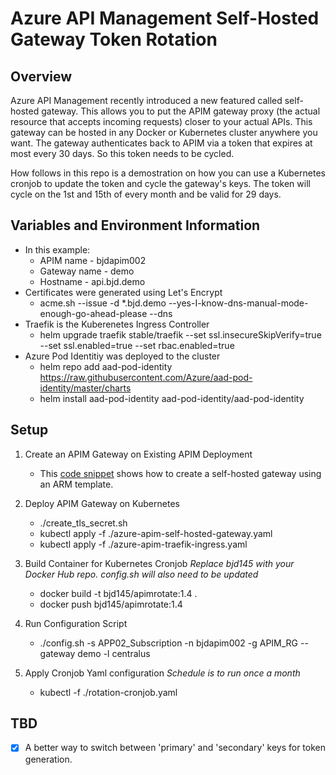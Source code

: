 # Azure API Management Self-Hosted Gateway Token Rotation
## Overview
Azure API Management recently introduced a new featured called self-hosted gateway. This allows you to put the APIM gateway proxy (the actual resource that accepts incoming requests) closer to your actual APIs.  This gateway can be hosted in any Docker or Kubernetes cluster anywhere you want.  The gateway authenticates back to APIM via a token that expires at most every 30 days. So this token needs to be cycled. 

How follows in this repo is a demostration on how you can use a Kubernetes cronjob to update the token and cycle the gateway's keys.  The token will cycle on the 1st and 15th of every month and be valid for 29 days. 

## Variables and Environment Information 
* In this example:
    * APIM name - bjdapim002
    * Gateway name - demo
    * Hostname - api.bjd.demo 
* Certificates were generated using Let's Encrypt
    * acme.sh --issue -d *.bjd.demo --yes-I-know-dns-manual-mode-enough-go-ahead-please --dns 
* Traefik is the Kuberenetes Ingress Controller
    * helm upgrade traefik stable/traefik --set ssl.insecureSkipVerify=true --set ssl.enabled=true --set rbac.enabled=true
* Azure Pod Identitiy was deployed to the cluster 
    * helm repo add aad-pod-identity https://raw.githubusercontent.com/Azure/aad-pod-identity/master/charts
    * helm install aad-pod-identity aad-pod-identity/aad-pod-identity

## Setup
1. Create an APIM Gateway on Existing APIM Deployment
    * This [code snippet](https://gist.github.com/briandenicola/3f5cce6eb6787ee4fde621c32a1ffc4b) shows how to create a self-hosted gateway using an ARM template.

2. Deploy APIM Gateway on Kubernetes
    * ./create_tls_secret.sh 
    * kubectl apply -f ./azure-apim-self-hosted-gateway.yaml
    * kubectl apply -f ./azure-apim-traefik-ingress.yaml

3. Build Container for Kubernetes Cronjob
    _Replace bjd145 with your Docker Hub repo. config.sh will also need to be updated_
    * docker build -t bjd145/apimrotate:1.4 .
    * docker push bjd145/apimrotate:1.4

4. Run Configuration Script
    * ./config.sh -s APP02_Subscription -n bjdapim002 -g APIM_RG --gateway demo -l centralus

5. Apply Cronjob Yaml configuration 
    _Schedule is to run once a month_
    * kubectl -f ./rotation-cronjob.yaml

## TBD
- [X] A better way to switch between 'primary' and 'secondary' keys for token generation.  